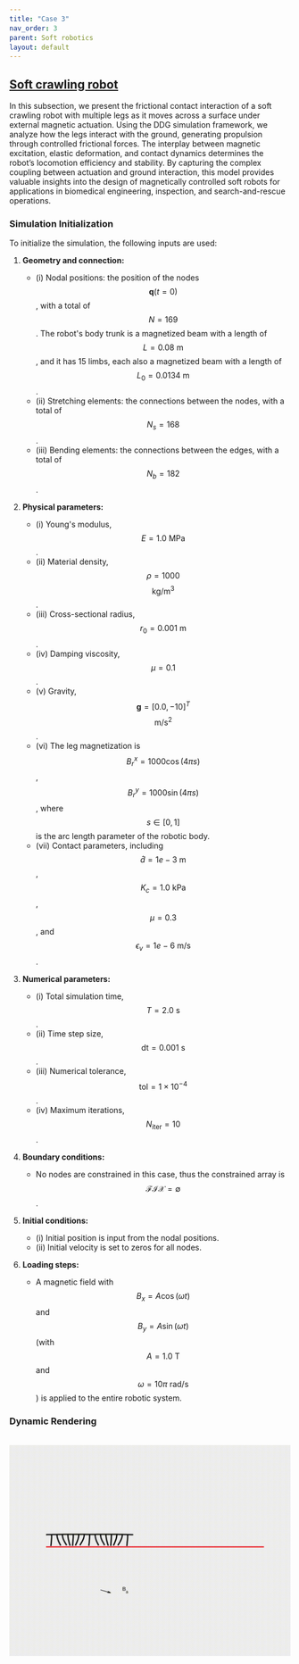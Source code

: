 ```yaml
---
title: "Case 3"
nav_order: 3
parent: Soft robotics
layout: default
---
```


## [Soft crawling robot](https://github.com/weicheng-huang-mechanics/DDG_Tutorial/tree/main/soft_robot/case_3)

In this subsection, we present the frictional contact interaction of a soft crawling robot with multiple legs as it moves across a surface under external magnetic actuation. Using the DDG simulation framework, we analyze how the legs interact with the ground, generating propulsion through controlled frictional forces. The interplay between magnetic excitation, elastic deformation, and contact dynamics determines the robot’s locomotion efficiency and stability. By capturing the complex coupling between actuation and ground interaction, this model provides valuable insights into the design of magnetically controlled soft robots for applications in biomedical engineering, inspection, and search-and-rescue operations.

### Simulation Initialization

To initialize the simulation, the following inputs are used:

1. **Geometry and connection:**
   - (i) Nodal positions: the position of the nodes $$\mathbf{q}(t=0)$$, with a total of $$N = 169$$. The robot's body trunk is a magnetized beam with a length of $$L = 0.08\mathrm{~m}$$, and it has 15 limbs, each also a magnetized beam with a length of $$L_0 = 0.0134\mathrm{~m}$$.
   - (ii) Stretching elements: the connections between the nodes, with a total of $$N_s = 168$$.
   - (iii) Bending elements: the connections between the edges, with a total of $$N_b = 182$$.

2. **Physical parameters:**
   - (i) Young's modulus, $$E = 1.0\mathrm{~MPa}$$.
   - (ii) Material density, $$\rho = 1000$$ $$\mathrm{kg/m^3}$$.
   - (iii) Cross-sectional radius, $$r_0 = 0.001\mathrm{~m}$$.
   - (iv) Damping viscosity, $$\mu = 0.1$$.
   - (v) Gravity, $$\mathbf{g} = [0.0, -10]^{T}$$ $$\mathrm{m/s^2}$$.
   - (vi) The leg magnetization is $$B_r^x = 1000 \cos(4 \pi s)$$, $$B_r^y = 1000 \sin(4 \pi s)$$, where $$s \in [0,1]$$ is the arc length parameter of the robotic body.
   - (vii) Contact parameters, including $$\hat{d} = 1e-3\mathrm{~m}$$, $$K_c = 1.0\mathrm{~kPa}$$, $$\mu = 0.3$$, and $$\epsilon_v = 1e-6\mathrm{~m/s}$$.

3. **Numerical parameters:**
   - (i) Total simulation time, $$T = 2.0\mathrm{~s}$$.
   - (ii) Time step size, $$\mathrm{dt} = 0.001\mathrm{~s}$$.
   - (iii) Numerical tolerance, $$\mathrm{tol} = 1 \times 10^{-4}$$.
   - (iv) Maximum iterations, $$N_{\mathrm{iter}} = 10$$.

4. **Boundary conditions:**
   - No nodes are constrained in this case, thus the constrained array is $$\mathcal{FIX} = \emptyset$$.

5. **Initial conditions:**
   - (i) Initial position is input from the nodal positions.
   - (ii) Initial velocity is set to zeros for all nodes.

6. **Loading steps:**
   - A magnetic field with $$B_x = A \cos(\omega t)$$ and $$B_y = A \sin(\omega t)$$ (with $$A = 1.0\mathrm{~T}$$ and $$\omega = 10\pi\mathrm{~rad/s}$$) is applied to the entire robotic system.


### Dynamic Rendering
<br/><img src='../assets/videos/robot_3.gif' width="600">
